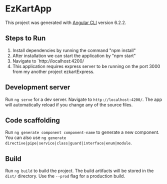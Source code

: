 # EzKartApp

This project was generated with [Angular CLI](https://github.com/angular/angular-cli) version 6.2.2.

## Steps to Run

1. Install dependencies by running the command "npm install"
2. After installation we can start the application by "npm start"
3. Navigate to `http://localhost:4200/
4. This application requires express server to be running on the port 3000 from my another project ezkartExpress.

## Development server

Run `ng serve` for a dev server. Navigate to `http://localhost:4200/`. The app will automatically reload if you change any of the source files.

## Code scaffolding

Run `ng generate component component-name` to generate a new component. You can also use `ng generate directive|pipe|service|class|guard|interface|enum|module`.

## Build

Run `ng build` to build the project. The build artifacts will be stored in the `dist/` directory. Use the `--prod` flag for a production build.
